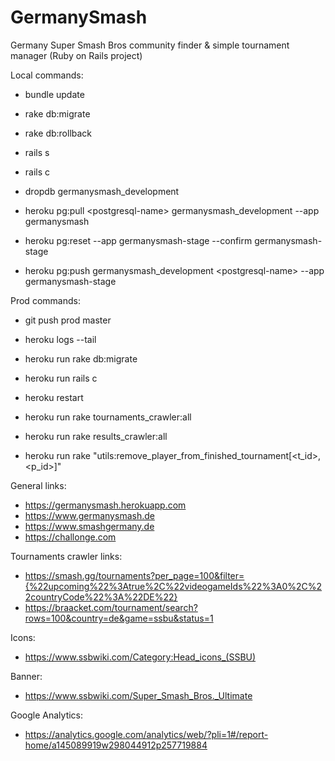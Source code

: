 # GermanySmash
Germany Super Smash Bros community finder & simple tournament manager (Ruby on Rails project)

Local commands:
- bundle update
- rake db:migrate
- rake db:rollback
- rails s
- rails c

- dropdb germanysmash_development
- heroku pg:pull \<postgresql-name\> germanysmash_development --app germanysmash

- heroku pg:reset --app germanysmash-stage --confirm germanysmash-stage
- heroku pg:push germanysmash_development \<postgresql-name\> --app germanysmash-stage

Prod commands:
- git push prod master
- heroku logs --tail
- heroku run rake db:migrate
- heroku run rails c
- heroku restart

- heroku run rake tournaments_crawler:all
- heroku run rake results_crawler:all
- heroku run rake "utils:remove_player_from_finished_tournament[<t_id>,<p_id>]"

General links:
- https://germanysmash.herokuapp.com
- https://www.germanysmash.de
- https://www.smashgermany.de
- https://challonge.com

Tournaments crawler links:
- https://smash.gg/tournaments?per_page=100&filter={%22upcoming%22%3Atrue%2C%22videogameIds%22%3A0%2C%22countryCode%22%3A%22DE%22}
- https://braacket.com/tournament/search?rows=100&country=de&game=ssbu&status=1

Icons:
- https://www.ssbwiki.com/Category:Head_icons_(SSBU)

Banner:
- https://www.ssbwiki.com/Super_Smash_Bros._Ultimate

Google Analytics:
- https://analytics.google.com/analytics/web/?pli=1#/report-home/a145089919w298044912p257719884
